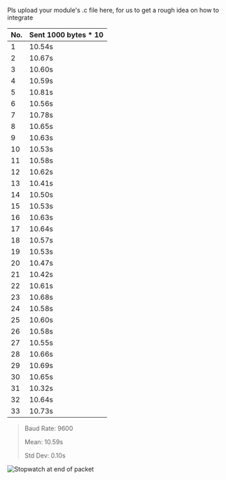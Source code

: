Pls upload your module's .c file here, for us to get a rough idea on how to integrate

| No. | Sent 1000 bytes * 10 | 
| --- | -------------------- |
|	1	|	10.54s	|
|	2	|	10.67s	|
|	3	|	10.60s	|
|	4	|	10.59s	|
|	5	|	10.81s	|
|	6	|	10.56s	|
|	7	|	10.78s	|
|	8	|	10.65s	|
|	9	|	10.63s	|
|	10	|	10.53s	|
|	11	|	10.58s	|
|	12	|	10.62s	|
|	13	|	10.41s	|
|	14	|	10.50s	|
|	15	|	10.53s	|
|	16	|	10.63s	|
|	17	|	10.64s	|
|	18	|	10.57s	|
|	19	|	10.53s	|
|	20	|	10.47s	|
|	21	|	10.42s	|
|	22	|	10.61s	|
|	23	|	10.68s	|
|	24	|	10.58s	|
|	25	|	10.60s	|
|	26	|	10.58s	|
|	27	|	10.55s	|
|	28	|	10.66s	|
|	29	|	10.69s	|
|	30	|	10.65s	|
|	31	|	10.32s	|
|	32	|	10.64s	|
|	33	|	10.73s	|

> Baud Rate: 9600
>
> Mean: 10.59s
> 
> Std Dev: 0.10s

![Stopwatch at end of packet](https://github.com/RyanSimYH/Robocar/blob/communications/unfinisedCodeForReference/ble%20speed.png)
